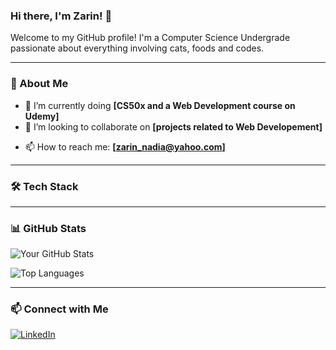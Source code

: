 ### Hi there, I'm Zarin! 👋

Welcome to my GitHub profile! I'm a Computer Science Undergrade passionate about everything involving cats, foods and codes.

---

### 🚀 About Me
<!--- 🔭 I’m currently working on **[Your Current Projec]**-->
- 🌱 I’m currently doing **[CS50x and a Web Development course on Udemy]**
- 👯 I’m looking to collaborate on **[projects related to Web Developement]**
<!--- 💬 Ask me about **[Topics You're Knowledgeable About]**-->
- 📫 How to reach me: **[zarin_nadia@yahoo.com]**
<!--- 😄 Pronouns: **[Your Pronouns]**-->
<!--- ⚡ Fun fact: **[A Fun Fact About You]**-->

---

### 🛠️ Tech Stack

<!--![Your Tech Stack](https://img.shields.io/badge/YourTech-Color?style=for-the-badge&logo=YourTechLogo&logoColor=white)-->

<!--[Add more badges for tech you use]-->

---

### 📊 GitHub Stats

![Your GitHub Stats](https://github-readme-stats.vercel.app/api?username=ZarinTasnimNadia&show_icons=true&theme=radical)

![Top Languages](https://github-readme-stats.vercel.app/api/top-langs/?username=ZarinTasnimNadia&layout=compact&theme=radical)

---

### 📫 Connect with Me
[![LinkedIn](https://img.shields.io/badge/LinkedIn-0077B5?style=for-the-badge&logo=linkedin&logoColor=white)](https://www.linkedin.com/in/zarin-tasnim-20b8b9322/)
<!--[![Twitter](https://img.shields.io/badge/Twitter-1DA1F2?style=for-the-badge&logo=twitter&logoColor=white)](https://twitter.com/yourhandle)>
<!--[![Portfolio](https://img.shields.io/badge/Portfolio-FF5722?style=for-the-badge&logo=web&logoColor=white)](https://yourportfolio.com)>

---

<!--⭐️ Inspired by [Awesome GitHub Profiles](https://github.com/abhisheknaiidu/awesome-github-profile-readme)>
